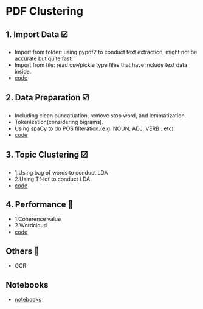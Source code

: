 # PDF Clustering

## 1. Import Data ☑️
- Import from folder: using pypdf2 to conduct text extraction, might not be accurate but quite fast.
- Import from file: read csv/pickle type files that have include text data inside.
- [code](https://github.com/scleeza/pdf_clustering/blob/master/page_dataload.py)   
## 2. Data Preparation ☑️
- Including clean puncatuation, remove stop word, and lemmatization.
- Tokenization(considering bigrams).
- Using spaCy to do POS filteration.(e.g. NOUN, ADJ, VERB...etc)
- [code](https://github.com/scleeza/pdf_clustering/blob/master/page_text_clean.py)
## 3. Topic Clustering ☑️ 
- 1.Using bag of words to conduct LDA
- 2.Using Tf-idf to conduct LDA
- [code](https://github.com/scleeza/pdf_clustering/blob/master/page_LDA.py)
## 4. Performance 🚧 
- 1.Coherence value
- 2.Wordcloud
- [code](https://github.com/scleeza/pdf_clustering/blob/master/page_show_data.py)

## Others 🚧 
- OCR 

## Notebooks
- [notebooks](https://github.com/scleeza/NLP_notebooks)

